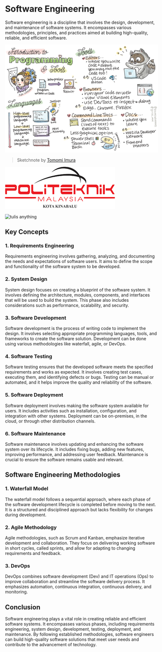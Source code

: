 # Software Engineering

Software engineering is a discipline that involves the design, development, and maintenance of software systems. It encompasses various methodologies, principles, and practices aimed at building high-quality, reliable, and efficient software.

![Introduction to web programming](/images/webdev-programming.png)
> Sketchnote by [Tomomi Imura](https://twitter.com/girlie_mac)

![Introduction to web programming](/images//poli%20kk.png)

![tulis anything](https://github.com/drshahizan/Python_EDA/blob/main/lab/hpdp1.jpeg)

## Key Concepts

### 1. Requirements Engineering
Requirements engineering involves gathering, analyzing, and documenting the needs and expectations of software users. It aims to define the scope and functionality of the software system to be developed.

### 2. System Design
System design focuses on creating a blueprint of the software system. It involves defining the architecture, modules, components, and interfaces that will be used to build the system. This phase also includes considerations such as performance, scalability, and security.

### 3. Software Development
Software development is the process of writing code to implement the design. It involves selecting appropriate programming languages, tools, and frameworks to create the software solution. Development can be done using various methodologies like waterfall, agile, or DevOps.

### 4. Software Testing
Software testing ensures that the developed software meets the specified requirements and works as expected. It involves creating test cases, executing them, and identifying defects or bugs. Testing can be manual or automated, and it helps improve the quality and reliability of the software.

### 5. Software Deployment
Software deployment involves making the software system available for users. It includes activities such as installation, configuration, and integration with other systems. Deployment can be on-premises, in the cloud, or through other distribution channels.

### 6. Software Maintenance
Software maintenance involves updating and enhancing the software system over its lifecycle. It includes fixing bugs, adding new features, improving performance, and addressing user feedback. Maintenance is crucial to ensure the software remains usable and relevant.

## Software Engineering Methodologies

### 1. Waterfall Model
The waterfall model follows a sequential approach, where each phase of the software development lifecycle is completed before moving to the next. It is a structured and disciplined approach but lacks flexibility for changes during development.

### 2. Agile Methodology
Agile methodologies, such as Scrum and Kanban, emphasize iterative development and collaboration. They focus on delivering working software in short cycles, called sprints, and allow for adapting to changing requirements and feedback.

### 3. DevOps
DevOps combines software development (Dev) and IT operations (Ops) to improve collaboration and streamline the software delivery process. It emphasizes automation, continuous integration, continuous delivery, and monitoring.

## Conclusion

Software engineering plays a vital role in creating reliable and efficient software systems. It encompasses various phases, including requirements engineering, system design, development, testing, deployment, and maintenance. By following established methodologies, software engineers can build high-quality software solutions that meet user needs and contribute to the advancement of technology.

